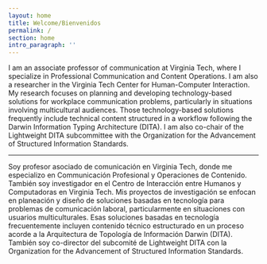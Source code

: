 ```yaml
---
layout: home
title: Welcome/Bienvenidos
permalink: /
section: home
intro_paragraph: ''
---
```

I am an associate professor of communication at Virginia Tech, where I specialize in Professional Communication and Content Operations. I am also a researcher in the Virginia Tech Center for Human-Computer Interaction. My research focuses on planning and developing technology-based solutions for workplace communication problems, particularly in situations involving multicultural audiences. Those technology-based solutions frequently include technical content structured in a workflow following the Darwin Information Typing Architecture (DITA). I am also co-chair of the Lightweight DITA subcommittee with the Organization for the Advancement of Structured Information Standards.

****
Soy profesor asociado de comunicación en Virginia Tech, donde me especializo en Communicación Profesional y Operaciones de Contenido. También soy investigador en el Centro de Interacción entre Humanos y Computadoras en Virginia Tech. Mis proyectos de investigación se enfocan en planeación y diseño de soluciones basadas en tecnología para problemas de comunicación laboral, particularmente en situaciones con usuarios multiculturales. Esas soluciones basadas en tecnología frecuentemente incluyen contenido técnico estructurado en un proceso acorde a la Arquitectura de Topología de Información Darwin (DITA). También soy co-director del subcomité de Lightweight DITA con la Organization for the Advancement of Structured Information Standards. 
